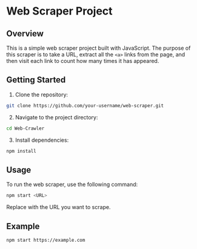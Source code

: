 # Web Scraper Project

## Overview

This is a simple web scraper project built with JavaScript. The purpose of this scraper is to take a URL, extract all the `<a>` links from the page, and then visit each link to count how many times it has appeared.

## Getting Started

1. Clone the repository:

```bash
git clone https://github.com/your-username/web-scraper.git
```

2. Navigate to the project directory:

```bash
cd Web-Crawler
```

3. Install dependencies:

```bash
npm install
```

## Usage

To run the web scraper, use the following command:

```bash
npm start <URL>
```

Replace <URL> with the URL you want to scrape.

## Example

```bash
npm start https://example.com
```
